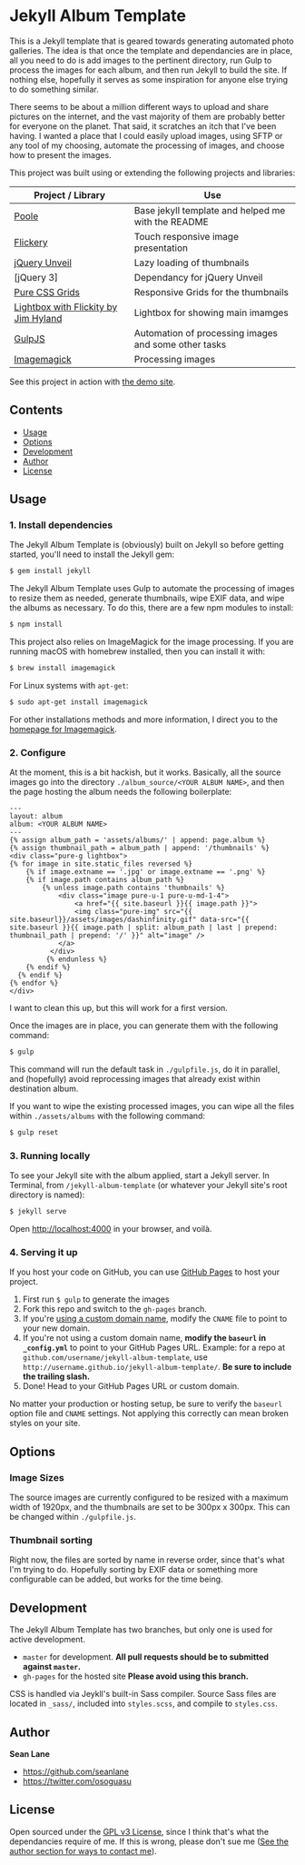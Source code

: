 # Jekyll Album Template

This is a Jekyll template that is geared towards generating automated photo galleries. The idea is that once the template and dependancies are in place, all you need to do is add images to the pertinent directory, run Gulp to process the images for each album, and then run Jekyll to build the site. If nothing else, hopefully it serves as some inspiration for anyone else trying to do something similar.

There seems to be about a million different ways to upload and share pictures on the internet, and the vast majority of them are probably better for everyone on the planet. That said, it scratches an itch that I've been having. I wanted a place that I could easily upload images, using SFTP or any tool of my choosing, automate the processing of images, and choose how to present the images.

This project was built using or extending the following projects and libraries:

Project / Library | Use |
------------------|-----|
[Poole](http://getpoole.com) | Base jekyll template and helped me with the README
[Flickery](http://flickity.metafizzy.co/) | Touch responsive image presentation
[jQuery Unveil](http://luis-almeida.github.com/unveil) | Lazy loading of thumbnails
[jQuery 3] | Dependancy for jQuery Unveil
[Pure CSS Grids](http://purecss.io/grids/) | Responsive Grids for the thumbnails
[Lightbox with Flickity by Jim Hyland](http://codepen.io/jimahyland/pen/GZGrEa/) | Lightbox for showing main imamges
[GulpJS](http://gulpjs.com/) | Automation of processing images and some other tasks
[Imagemagick](http://www.imagemagick.org/script/index.php) | Processing images

See this project in action with [the demo site](http://seanlane.net/jekyll-album-template).

## Contents

- [Usage](#usage)
- [Options](#options)
- [Development](#development)
- [Author](#author)
- [License](#license)

## Usage

### 1. Install dependencies

The Jekyll Album Template is (obviously) built on Jekyll so before getting started, you'll need to install the Jekyll gem:

```bash
$ gem install jekyll
```

The Jekyll Album Template uses Gulp to automate the processing of images to resize them as needed, generate thumbnails, wipe EXIF data, and wipe the albums as necessary. To do this, there are a few npm modules to install:

```bash
$ npm install
```

This project also relies on ImageMagick for the image processing. If you are running macOS with homebrew installed, then you can install it with:

```bash
$ brew install imagemagick
```

For Linux systems with `apt-get`:

```bash
$ sudo apt-get install imagemagick
```

For other installations methods and more information, I direct you to the [homepage for Imagemagick](http://www.imagemagick.org/script/index.php).

### 2. Configure

At the moment, this is a bit hackish, but it works. Basically, all the source images go into the directory `./album_source/<YOUR ALBUM NAME>`, and then the page hosting the album needs the following boilerplate:

```
---
layout: album
album: <YOUR ALBUM NAME>
---
{% assign album_path = 'assets/albums/' | append: page.album %}
{% assign thumbnail_path = album_path | append: '/thumbnails' %}
<div class="pure-g lightbox">
{% for image in site.static_files reversed %}
	{% if image.extname == '.jpg' or image.extname == '.png' %}
    {% if image.path contains album_path %}
    	{% unless image.path contains 'thumbnails' %}
	    	<div class="image pure-u-1 pure-u-md-1-4">
	    		<a href="{{ site.baseurl }}{{ image.path }}">
	        	<img class="pure-img" src="{{ site.baseurl}}/assets/images/dashinfinity.gif" data-src="{{ site.baseurl }}{{ image.path | split: album_path | last | prepend: thumbnail_path | prepend: '/' }}" alt="image" />
	        </a>
	      </div>
	     {% endunless %}
    {% endif %}
  {% endif %}
{% endfor %}
</div>
```

I want to clean this up, but this will work for a first version.

Once the images are in place, you can generate them with the following command:

```bash
$ gulp
```

This command will run the default task in `./gulpfile.js`, do it in parallel, and (hopefully) avoid reprocessing images that already exist within destination album. 

If you want to wipe the existing processed images, you can wipe all the files within `./assets/albums` with the following command:

```bash
$ gulp reset
```

### 3. Running locally

To see your Jekyll site with the album applied, start a Jekyll server. In Terminal, from `/jekyll-album-template` (or whatever your Jekyll site's root directory is named):

```bash
$ jekyll serve
```

Open <http://localhost:4000> in your browser, and voilà.

### 4. Serving it up

If you host your code on GitHub, you can use [GitHub Pages](https://pages.github.com) to host your project.

1. First run `$ gulp` to generate the images
2. Fork this repo and switch to the `gh-pages` branch.
  1. If you're [using a custom domain name](https://help.github.com/articles/setting-up-a-custom-domain-with-github-pages), modify the `CNAME` file to point to your new domain.
  2. If you're not using a custom domain name, **modify the `baseurl` in `_config.yml`** to point to your GitHub Pages URL. Example: for a repo at `github.com/username/jekyll-album-template`, use `http://username.github.io/jekyll-album-template/`. **Be sure to include the trailing slash.**
3. Done! Head to your GitHub Pages URL or custom domain.

No matter your production or hosting setup, be sure to verify the `baseurl` option file and `CNAME` settings. Not applying this correctly can mean broken styles on your site.

## Options

### Image Sizes

The source images are currently configured to be resized with a maximum width of 1920px, and the thumbnails are set to be 300px x 300px. This can be changed within `./gulpfile.js`.

### Thumbnail sorting

Right now, the files are sorted by name in reverse order, since that's what I'm trying to do. Hopefully sorting by EXIF data or something more configurable can be added, but works for the time being.

## Development

The Jekyll Album Template has two branches, but only one is used for active development.

- `master` for development.  **All pull requests should be to submitted against `master`.**
- `gh-pages` for the hosted site **Please avoid using this branch.**

CSS is handled via Jeykll's built-in Sass compiler. Source Sass files are located in `_sass/`, included into `styles.scss`, and compile to `styles.css`.

## Author

**Sean Lane**
- <https://github.com/seanlane>
- <https://twitter.com/osoguasu>

## License

Open sourced under the [GPL v3 License](LICENSE.md), since I think that's what the dependancies require of me. If this is wrong, please don't sue me ([See the author section for ways to contact me](#author)).
